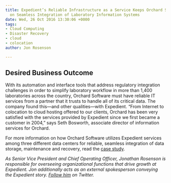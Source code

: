 ```yaml
---
title: Expedient’s Reliable Infrastructure as a Service Keeps Orchard Software Focused
  on Seamless Integration of Laboratory Information Systems
date: Wed, 26 Oct 2016 13:30:06 +0000
tags:
- Cloud Computing
- Disaster Recovery
- cloud
- colocation
author: Jon Rosenson

---
```

## Desired Business Outcome

With its automation and interface tools that address regulatory integration challenges in order to simplify laboratory workflow in more than 1,400 laboratories across the country, Orchard Software must have reliable IT services from a partner that it trusts to handle all of its critical data. The company found this—and other qualities—with Expedient. “From Internet to colocation to cloud hosting offered to our clients, Orchard has been very satisfied with the services provided by Expedient since we first became a customer in 2004,” says Seth Bosworth, associate director of information services for Orchard. 

For more information on how Orchard Software utilizes Expedient services among three different data centers for reliable, seamless integration of data storage, maintenance and recovery, read the [case study](http://go.expedient.com/OrchardSoftware_CS).

_As Senior Vice President and Chief Operating Officer, Jonathan Rosenson is responsible for overseeing organizational functions that drive growth at Expedient. Jon additionally acts as an external spokesperson conveying the Expedient story._ [_Follow him_](https://twitter.com/rosenson) _on Twitter._